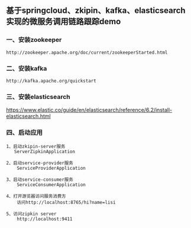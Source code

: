 ## 基于springcloud、zkipin、kafka、elasticsearch实现的微服务调用链路跟踪demo  


### 一、安装zookeeper  
    http://zookeeper.apache.org/doc/current/zookeeperStarted.html

### 二、安装kafka  
    http://kafka.apache.org/quickstart
    
### 三、安装elasticsearch  
https://www.elastic.co/guide/en/elasticsearch/reference/6.2/install-elasticsearch.html  

### 四、启动应用  
    1、启动zkipin-server服务
       ServerZipkinApplication
       
    2、启动service-provider服务
        ServiceProviderApplication
        
    3、启动service-consumer服务
        ServiceConsumerApplication
    
    4、打开游览器访问服务消费方
        访问http://localhost:8765/hi?name=lisi
        
    5、访问zipkin server
        http://localhost:9411